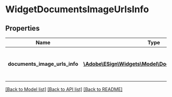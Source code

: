 # WidgetDocumentsImageUrlsInfo

## Properties
Name | Type | Description | Notes
------------ | ------------- | ------------- | -------------
**documents_image_urls_info** | [**\Adobe\ESign\Widgets\Model\DocumentImageUrlsInfo[]**](DocumentImageUrlsInfo.md) | A list of original document image URLs info. | [optional] 

[[Back to Model list]](../README.md#documentation-for-models) [[Back to API list]](../README.md#documentation-for-api-endpoints) [[Back to README]](../README.md)


